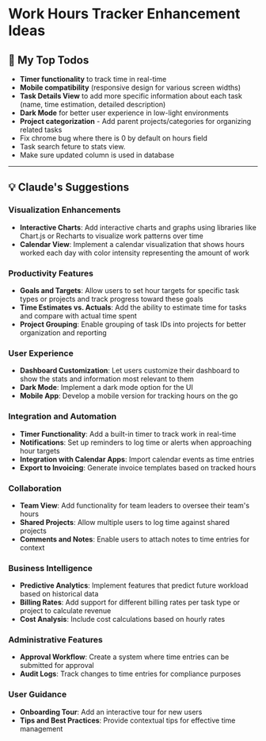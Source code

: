 # Work Hours Tracker Enhancement Ideas

## 🚀 My Top Todos
- **Timer functionality** to track time in real-time
- **Mobile compatibility** (responsive design for various screen widths)
- **Task Details View** to add more specific information about each task (name, time estimation, detailed description)
- **Dark Mode** for better user experience in low-light environments
- **Project categorization** - Add parent projects/categories for organizing related tasks
- Fix chrome bug where there is 0 by default on hours field
- Task search feture to stats view.
- Make sure updated column is used in database

---

## 💡 Claude's Suggestions

### Visualization Enhancements
- **Interactive Charts**: Add interactive charts and graphs using libraries like Chart.js or Recharts to visualize work patterns over time
- **Calendar View**: Implement a calendar visualization that shows hours worked each day with color intensity representing the amount of work

### Productivity Features
- **Goals and Targets**: Allow users to set hour targets for specific task types or projects and track progress toward these goals
- **Time Estimates vs. Actuals**: Add the ability to estimate time for tasks and compare with actual time spent
- **Project Grouping**: Enable grouping of task IDs into projects for better organization and reporting

### User Experience
- **Dashboard Customization**: Let users customize their dashboard to show the stats and information most relevant to them
- **Dark Mode**: Implement a dark mode option for the UI
- **Mobile App**: Develop a mobile version for tracking hours on the go

### Integration and Automation
- **Timer Functionality**: Add a built-in timer to track work in real-time
- **Notifications**: Set up reminders to log time or alerts when approaching hour targets
- **Integration with Calendar Apps**: Import calendar events as time entries
- **Export to Invoicing**: Generate invoice templates based on tracked hours

### Collaboration
- **Team View**: Add functionality for team leaders to oversee their team's hours
- **Shared Projects**: Allow multiple users to log time against shared projects
- **Comments and Notes**: Enable users to attach notes to time entries for context

### Business Intelligence
- **Predictive Analytics**: Implement features that predict future workload based on historical data
- **Billing Rates**: Add support for different billing rates per task type or project to calculate revenue
- **Cost Analysis**: Include cost calculations based on hourly rates

### Administrative Features
- **Approval Workflow**: Create a system where time entries can be submitted for approval
- **Audit Logs**: Track changes to time entries for compliance purposes

### User Guidance
- **Onboarding Tour**: Add an interactive tour for new users
- **Tips and Best Practices**: Provide contextual tips for effective time management
